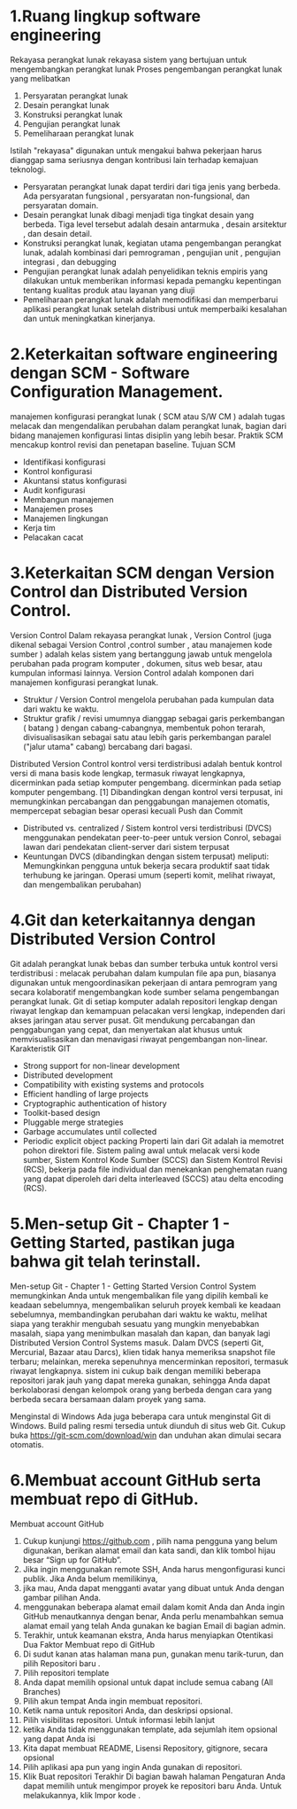 # 1.Ruang lingkup software engineering
Rekayasa perangkat lunak rekayasa sistem yang bertujuan untuk mengembangkan perangkat lunak
Proses pengembangan perangkat lunak yang melibatkan 
1. Persyaratan perangkat lunak
2. Desain perangkat lunak
3. Konstruksi perangkat lunak
4. Pengujian perangkat lunak 
5. Pemeliharaan perangkat lunak


Istilah "rekayasa" digunakan untuk mengakui bahwa pekerjaan 
harus dianggap sama seriusnya dengan kontribusi lain terhadap kemajuan teknologi. 

- Persyaratan perangkat lunak dapat terdiri dari tiga jenis yang berbeda.
Ada persyaratan fungsional , persyaratan non-fungsional, dan persyaratan domain.
- Desain perangkat lunak dibagi menjadi tiga tingkat desain yang berbeda.
Tiga level tersebut adalah desain antarmuka , desain arsitektur , dan desain detail.
- Konstruksi perangkat lunak, kegiatan utama pengembangan perangkat lunak,
adalah kombinasi dari pemrograman , pengujian unit , pengujian integrasi , dan debugging 
- Pengujian perangkat lunak adalah penyelidikan teknis empiris yang dilakukan untuk memberikan
informasi kepada pemangku kepentingan tentang kualitas produk atau layanan yang diuji
- Pemeliharaan perangkat lunak adalah memodifikasi dan memperbarui aplikasi perangkat lunak 
setelah distribusi untuk memperbaiki kesalahan dan untuk meningkatkan kinerjanya.


# 2.Keterkaitan software engineering dengan SCM - Software Configuration Management.
manajemen konfigurasi perangkat lunak ( SCM atau S/W CM ) adalah tugas melacak dan mengendalikan perubahan dalam perangkat lunak, 
bagian dari bidang manajemen konfigurasi lintas disiplin yang lebih besar. 
Praktik SCM mencakup kontrol revisi dan penetapan baseline.
Tujuan SCM
- Identifikasi konfigurasi  
- Kontrol konfigurasi 
- Akuntansi status konfigurasi
- Audit konfigurasi
- Membangun manajemen 
- Manajemen proses 
- Manajemen lingkungan
- Kerja tim
- Pelacakan cacat


# 3.Keterkaitan SCM dengan Version Control dan Distributed Version Control.
Version Control
Dalam rekayasa perangkat lunak , Version Control (juga dikenal sebagai Version Control ,control sumber , atau manajemen kode sumber ) 
adalah kelas sistem yang bertanggung jawab untuk mengelola perubahan pada program komputer , dokumen, situs web besar, atau kumpulan informasi lainnya.
Version Control adalah komponen dari manajemen konfigurasi perangkat lunak.
- Struktur / Version Control mengelola perubahan pada kumpulan data dari waktu ke waktu. 
- Struktur grafik / revisi umumnya dianggap sebagai garis perkembangan ( batang ) dengan cabang-cabangnya, membentuk pohon terarah, 
divisualisasikan sebagai satu atau lebih garis perkembangan paralel ("jalur utama" cabang) bercabang dari bagasi.

Distributed Version Control
kontrol versi terdistribusi adalah bentuk kontrol versi di mana basis kode lengkap,
termasuk riwayat lengkapnya, dicerminkan pada setiap komputer pengembang.
dicerminkan pada setiap komputer pengembang. [1] Dibandingkan dengan kontrol versi terpusat, ini memungkinkan percabangan dan 
penggabungan manajemen otomatis, mempercepat sebagian besar operasi kecuali Push dan Commit
- Distributed vs. centralized / Sistem kontrol versi terdistribusi (DVCS) menggunakan pendekatan peer-to-peer untuk version Conrol, sebagai lawan dari pendekatan client-server dari sistem terpusat
- Keuntungan DVCS (dibandingkan dengan sistem terpusat) meliputi:
Memungkinkan pengguna untuk bekerja secara produktif saat tidak terhubung ke jaringan.
Operasi umum (seperti komit, melihat riwayat, dan mengembalikan perubahan)


 
# 4.Git dan keterkaitannya dengan Distributed Version Control
Git adalah perangkat lunak bebas dan sumber terbuka untuk kontrol versi terdistribusi : melacak perubahan dalam kumpulan file apa pun,
biasanya digunakan untuk mengoordinasikan pekerjaan di antara pemrogram yang secara kolaboratif mengembangkan kode sumber selama pengembangan perangkat lunak.
Git di setiap komputer adalah repositori lengkap dengan riwayat lengkap dan kemampuan pelacakan versi lengkap, independen dari akses jaringan atau server pusat.
Git mendukung percabangan dan penggabungan yang cepat, dan menyertakan alat khusus untuk memvisualisasikan dan menavigasi riwayat pengembangan non-linear.
Karakteristik GIT
- Strong support for non-linear development
- Distributed development
- Compatibility with existing systems and protocols
- Efficient handling of large projects
- Cryptographic authentication of history
- Toolkit-based design
- Pluggable merge strategies
- Garbage accumulates until collected
- Periodic explicit object packing
Properti lain dari Git adalah ia memotret pohon direktori file. Sistem paling awal untuk melacak versi kode sumber, Sistem Kontrol Kode Sumber (SCCS) dan Sistem Kontrol Revisi (RCS), bekerja pada file 
individual dan menekankan penghematan ruang yang dapat diperoleh dari delta interleaved (SCCS) atau delta encoding (RCS).



# 5.Men-setup Git - Chapter 1 - Getting Started, pastikan juga bahwa git telah terinstall.
Men-setup Git - Chapter 1 - Getting Started
Version Control System
memungkinkan Anda untuk mengembalikan file yang dipilih kembali ke keadaan sebelumnya, mengembalikan seluruh proyek kembali ke keadaan sebelumnya, membandingkan perubahan dari waktu ke waktu, melihat siapa yang terakhir mengubah sesuatu yang mungkin menyebabkan masalah,
siapa yang menimbulkan masalah dan kapan, dan banyak lagi
Distributed Version Control Systems
masuk. Dalam DVCS (seperti Git, Mercurial, Bazaar atau Darcs), klien tidak hanya memeriksa snapshot file terbaru; melainkan, mereka sepenuhnya mencerminkan repositori, termasuk riwayat lengkapnya.
sistem ini cukup baik dengan memiliki beberapa repositori jarak jauh yang dapat mereka gunakan, sehingga Anda dapat berkolaborasi dengan kelompok orang yang berbeda dengan cara yang berbeda secara bersamaan dalam proyek yang sama. 

Menginstal di Windows
Ada juga beberapa cara untuk menginstal Git di Windows. 
Build paling resmi tersedia untuk diunduh di situs web Git. Cukup buka https://git-scm.com/download/win dan unduhan akan dimulai secara otomatis.


# 6.Membuat account GitHub serta membuat repo di GitHub.
Membuat account GitHub
1. Cukup kunjungi https://github.com , pilih nama pengguna yang belum digunakan, berikan alamat email dan kata sandi, dan klik tombol hijau besar “Sign up for GitHub”.
2. Jika ingin menggunakan remote SSH, Anda harus mengonfigurasi kunci publik. Jika Anda belum memilikinya,
3. jika mau, Anda dapat mengganti avatar yang dibuat untuk Anda dengan gambar pilihan Anda.
4. menggunakan beberapa alamat email dalam komit Anda dan Anda ingin GitHub menautkannya dengan benar, Anda perlu menambahkan semua alamat email yang telah Anda gunakan ke bagian Email di bagian admin.
5. Terakhir, untuk keamanan ekstra, Anda harus menyiapkan Otentikasi Dua Faktor
Membuat repo di GitHub
1. Di sudut kanan atas halaman mana pun, gunakan menu tarik-turun, dan pilih Repositori baru .
2. Pilih repositori template
3. Anda dapat memilih opsional untuk dapat include semua cabang (All Branches)
4. Pilih akun tempat Anda ingin membuat repositori.
5. Ketik nama untuk repositori Anda, dan deskripsi opsional.
6. Pilih visibilitas repositori. Untuk informasi lebih lanjut
7. ketika Anda tidak menggunakan template, ada sejumlah item opsional yang dapat Anda isi
8. Kita dapat membuat README, Lisensi Repository, gitignore, secara opsional
9. Pilih aplikasi apa pun yang ingin Anda gunakan di repositori.
10. Klik Buat repositori Terakhir Di bagian bawah halaman Pengaturan Anda dapat memilih untuk mengimpor proyek ke repositori baru Anda. Untuk melakukannya, klik Impor kode .
